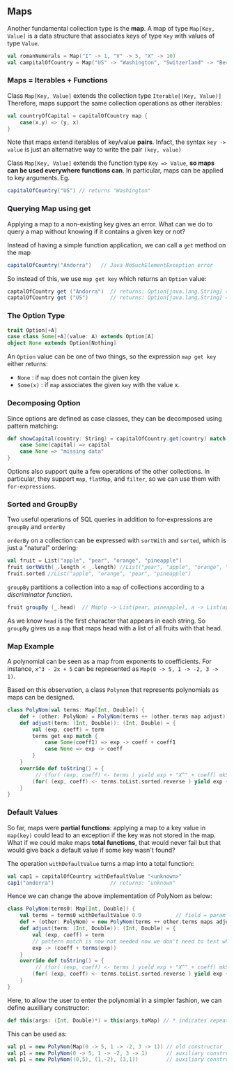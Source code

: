 ## Maps

Another fundamental collection type is the **map**.
A map of type `Map[Key, Value]` is a data structure that associates keys of type `Key` with values of type `Value`.

```scala
val romanNumerals = Map("I" -> 1, "V" -> 5, "X" -> 10)                       // Map of type [String, Int]
val campitalOfCountry = Map("US" -> "Washington", "Switzerland" -> "Bern")   // Map of type [String, String]
```

### Maps = Iterables + Functions

Class `Map[Key, Value]` extends the collection type `Iterable[(Key, Value)]` Therefore, maps support the same collection operations as other iterables:
```scala
val countryOfCapital = capitalOfCountry map {
    case(x,y) => (y, x)
}
```
Note that maps extend iterables of key/value **pairs**. Infact, the syntax `key -> value` is just an alternative way to write the pair `(key, value)`

Class `Map[Key, Value]` extends the function type `Key => Value`, **so maps can be used everywhere functions can**. In particular, maps can be applied to key arguments. Eg.
```scala
capitalOfCountry("US") // returns "Washington"
```

### Querying Map using get
Applying a map to a non-existing key gives an error. What can we do to query a map without knowing if it contains a given key or not?

Instead of having a simple function application, we can call a `get` method on the map

```scala
capitalOfCountry("Andorra")   // Java NoSuchElementException error
```
So instead of this, we use `map get key` which returns an `Option` value:
```scala
captalOfCountry get ("Andorra")  // returns: Option[java.lang.String] = None
captalOfCountry get ("US")       // returns: Option[java.lang.String] = Some(Washington)
```

### The Option Type
```scala
trait Option[+A]
case class Some[+A](value: A) extends Option[A]
object None extends Option[Nothing]
```
An `Option` value can be one of two things, so the expression `map get key` either returns:
* `None`    : if `map` does not contain the given key
* `Some(x)` : if `map` associates the given `key` with the value x.

### Decomposing Option

Since options are defined as case classes, they can be decomposed using pattern matching:
```scala
def showCapital(country: String) = capitalOfCountry.get(country) match {
    case Some(capital) => capital
    case None => "missing data"
}
```
Options also support quite a few operations of the other collections. In particular, they support `map`, `flatMap`, and `filter`, so we can use them with `for-expressions`.

### Sorted and GroupBy

Two useful operations of SQL queries in addition to for-expressions are `groupBy` and `orderBy`

`orderBy` on a collection can be expressed with `sortWith` and `sorted`, which is just a "natural" ordering:

```scala
val fruit = List("apple", "pear", "orange", "pineapple")
fruit sortWith(_.length < _.length) //List("pear", "apple", "orange", "pineapple")
fruit.sorted //List("apple", "orange", 'pear", "pineapple")
```

`groupBy` partitions a collection into a `map` of collections according to a _discriminator function_. 

```scala
fruit groupBy (_.head)  // Map(p -> List(pear, pineapple), a -> List(apple), o -> List(orange))
```
As we know `head` is the first character that appears in each string. So `groupBy` gives us a `map` that maps head with a list of all fruits with that head.

### Map Example
A polynomial can be seen as a map from exponents to coefficients. For instance, `x^3 - 2x + 5` can be represented as `Map(0 -> 5, 1 -> -2, 3 -> 1)`.

Based on this observation, a class `Polynom` that represents polynomials as maps can be designed. 
```scala
class PolyNom(val terms: Map[Int, Double]) {
    def + (other: PolyNom) = PolyNom(terms ++ (other.terms map adjust)) // maps concatenated using ++ and wrapped as PolyNom. Then maps.adjust is called as the previous part only concatenates, does not add values with same coeffecients.
    def adjust(term: (Int, Double)): (Int, Double) = {
        val (exp, coeff) = term
        terms get exp match {
            case Some(coeff1) => exp -> coeff + coeff1
            case None => exp -> coeff
        }
    }
    override def toString() = {
         // (for( (exp, coeff) <- terms ) yield exp + "X^" + coeff) mkString "+"  // This prints fine, but in random order.
        (for( (exp, coeff) <- terms.toList.sorted.reverse ) yield exp + "X^" + coeff) mkString "+"
    }
}
```

### Default Values
So far, maps were **partial functions**: applying a map to a key value in `map(key)` could lead to an exception if the key was not stored in the map. What if we could make maps **total functions**, that would never fail but that would give back a default value if some key wasn't found?

The operation `withDefaultValue` turns a map into a total function:

```scala
val cap1 = capitalOfCountry withDefaultValue "<unknown>"
cap1("andorra")                  // returns: "unknown"
```

Hence we can change the above implementation of PolyNom as below:
```scala
class PolyNom(terms0: Map[Int, Double]) {
    val terms = terms0 withDefaultValue 0.0           // field = param withDefaultValue 0.0
    def + (other: PolyNom) = new PolyNom(terms ++ other.terms maps adjust) // maps concatenated using ++ and wrapped as PolyNom. Then maps.adjust is called as the previous part only concatenates, does not add values with same coeffecients.
    def adjust(term: (Int, Double)): (Int, Double) = {
        val (exp, coeff) = term
        // pattern match is now not needed now we don't need to test whether the given terms contain the given exponent or not
        exp -> (coeff + terms(exp))
    }
    override def toString() = {
         // (for( (exp, coeff) <- terms ) yield exp + "X^" + coeff) mkString "+"  // This prints fine, but in random order.
        (for( (exp, coeff) <- terms.toList.sorted.reverse ) yield exp + "X^" + coeff) mkString "+"
    }
}
```
Here, to allow the user to enter the polynomial in a simpler fashion, we can define auxilliary constructor:
```scala
def this(args: (Int, Double)*) = this(args.toMap) // * indicates repeated parameters
```
This can be used as:
```scala
val p1 = new PolyNom(Map(0 -> 5, 1 -> -2, 3 -> 1)) // old constructor
val p1 = new PolyNom(0 -> 5, 1 -> -2, 3 -> 1)      // auxiliary constructor
val p1 = new PolyNom((0,5), (1,-2), (3,1))         // auxiliary constructor
```
